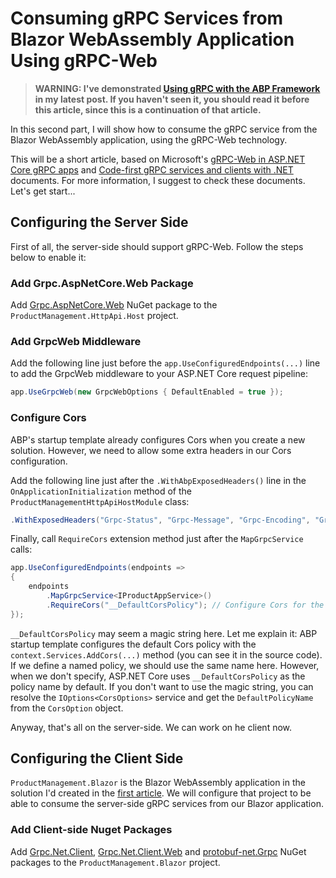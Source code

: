 # Consuming gRPC Services from Blazor WebAssembly Application Using gRPC-Web

> **WARNING: I've demonstrated [Using gRPC with the ABP Framework](https://community.abp.io/posts/using-grpc-with-the-abp-framework-2dgaxzw3) in my latest post. If you haven't seen it, you should read it before this article, since this is a continuation of that article.**

In this second part, I will show how to consume the gRPC service from the Blazor WebAssembly application, using the gRPC-Web technology.

This will be a short article, based on Microsoft's [gRPC-Web in ASP.NET Core gRPC apps](https://learn.microsoft.com/en-us/aspnet/core/grpc/grpcweb) and [Code-first gRPC services and clients with .NET](https://learn.microsoft.com/en-us/aspnet/core/grpc/code-first) documents. For more information, I suggest to check these documents. Let's get start...

## Configuring the Server Side

First of all, the server-side should support gRPC-Web. Follow the steps below to enable it:

### Add Grpc.AspNetCore.Web Package

Add [Grpc.AspNetCore.Web](https://www.nuget.org/packages/Grpc.AspNetCore.Web) NuGet package to the `ProductManagement.HttpApi.Host` project.

### Add GrpcWeb Middleware

Add the following line just before the `app.UseConfiguredEndpoints(...)` line to add the GrpcWeb middleware to your ASP.NET Core request pipeline:

````csharp
app.UseGrpcWeb(new GrpcWebOptions { DefaultEnabled = true });
````

### Configure Cors

ABP's startup template already configures Cors when you create a new solution. However, we need to allow some extra headers in our Cors configuration.

Add the following line just after the `.WithAbpExposedHeaders()` line in the `OnApplicationInitialization` method of the `ProductManagementHttpApiHostModule` class:

````csharp
.WithExposedHeaders("Grpc-Status", "Grpc-Message", "Grpc-Encoding", "Grpc-Accept-Encoding")
````

Finally, call `RequireCors` extension method just after the `MapGrpcService` calls:

````csharp
app.UseConfiguredEndpoints(endpoints =>
{
    endpoints
        .MapGrpcService<IProductAppService>()
        .RequireCors("__DefaultCorsPolicy"); // Configure Cors for the product service
});
````

`__DefaultCorsPolicy` may seem a magic string here. Let me explain it: ABP startup template configures the default Cors policy with the `context.Services.AddCors(...)` method (you can see it in the source code). If we define a named policy, we should use the same name here. However, when we don't specify, ASP.NET Core uses `__DefaultCorsPolicy` as the policy name by default. If you don't want to use the magic string, you can resolve the `IOptions<CorsOptions>` service and get the `DefaultPolicyName` from the `CorsOption` object.

Anyway, that's all on the server-side. We can work on he client now.

## Configuring the Client Side

`ProductManagement.Blazor` is the Blazor WebAssembly application in the solution I'd created in the [first article](https://community.abp.io/posts/using-grpc-with-the-abp-framework-2dgaxzw3). We will configure that project to be able to consume the server-side gRPC services from our Blazor application.

### Add Client-side Nuget Packages

Add [Grpc.Net.Client](https://www.nuget.org/packages/Grpc.Net.Client), [Grpc.Net.Client.Web](https://www.nuget.org/packages/Grpc.Net.Client.Web) and [protobuf-net.Grpc](https://www.nuget.org/packages/protobuf-net.Grpc) NuGet packages to the `ProductManagement.Blazor` project.

